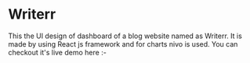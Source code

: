 # Writerr

This the UI design of dashboard of a blog website named as Writerr. It is made by using React js framework and for charts nivo is used.
You can checkout it's live demo here :- 
